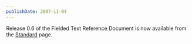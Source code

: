 ```yaml
---
publishDate: 2007-11-04
---
```


Release 0.6 of the Fielded Text Reference Document is now available from the [Standard](../../standard/) page.
